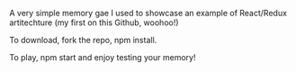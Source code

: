 A very simple memory gae I used to showcase an example of React/Redux artitechture (my first on this Github, woohoo!)

To download, fork the repo, npm install.

To play, npm start and enjoy testing your memory!
